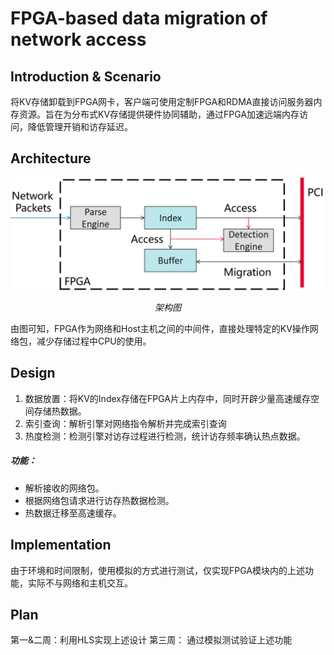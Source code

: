 # FPGA-based data migration of network access

## Introduction & Scenario

将KV存储卸载到FPGA网卡，客户端可使用定制FPGA和RDMA直接访问服务器内存资源。旨在为分布式KV存储提供硬件协同辅助，通过FPGA加速远端内存访问，降低管理开销和访存延迟。

## Architecture

<p align="center">
<img src ="./arch.png">
</p>
<p align = "center">
<i>架构图</i>
</p>

由图可知，FPGA作为网络和Host主机之间的中间件，直接处理特定的KV操作网络包，减少存储过程中CPU的使用。

## Design

1. 数据放置：将KV的Index存储在FPGA片上内存中，同时开辟少量高速缓存空间存储热数据。
2. 索引查询：解析引擎对网络指令解析并完成索引查询
3. 热度检测：检测引擎对访存过程进行检测，统计访存频率确认热点数据。

##### 功能：
* 解析接收的网络包。
* 根据网络包请求进行访存热数据检测。
* 热数据迁移至高速缓存。

## Implementation

由于环境和时间限制，使用模拟的方式进行测试，仅实现FPGA模块内的上述功能，实际不与网络和主机交互。

## Plan

第一&二周：利用HLS实现上述设计
第三周：   通过模拟测试验证上述功能


